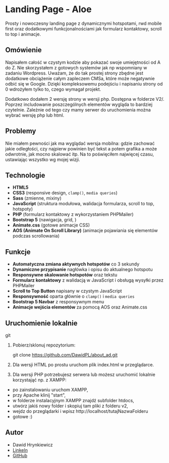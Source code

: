 # Landing Page - Aloe

Prosty i nowoczesny landing page z dynamicznymi hotspotami, rwd mobile first oraz dodatkowymi funkcjonalnościami jak formularz kontaktowy, scroll to top i animacje.

## Omówienie

Napisałem całość w czystym kodzie aby pokazać swoje umiejętności od A do Z. Nie skorzystałem z gotowych systemów jak np wspomniany w zadaniu Wordpress. Uważam, że do tak prostej strony zbędne jest dodatkowe obciążenie całym zapleczem CMSa, które może negatywnie odbić się w Google. Dzięki kompleksowemu podejściu i napisaniu strony od 0 wdrożyłem tylko to, czego wymagał projekt. 

Dodatkowo dodałem 2 wersję strony w wersji php. Dostępna w folderze V2/. Poprzez includowanie poszczególnych elementów wygląda to bardziej czytelnie. Zależnie od tego czy mamy serwer do uruchomienia można wybrać wersję php lub html.

## Problemy

Nie miałem pewności jak ma wyglądać wersja mobilna: gdzie zachować jakie odległości, czy najpierw powinien być tekst a potem grafika a może odwrotnie, jak mocno skalować itp. Na to poświęciłem najwięcej czasu, ustawiając wszystko wg mojej wizji. 

## Technologie

- **HTML5**
- **CSS3** (responsive design, `clamp()`, `media queries`)
- **Sass** (zmienne, mixiny)
- **JavaScript** (struktura modułowa, walidacja formularza, scroll to top, hotspoty)
- **PHP** (formularz kontaktowy z wykorzystaniem PHPMailer)
- **Bootstrap 5** (nawigacja, grid, )
- **Animate.css** (gotowe animacje CSS)
- **AOS (Animate On Scroll Library)** (animacje pojawiania się elementów podczas scrollowania)

## Funkcje

- **Automatyczna zmiana aktywnych hotspotów** co 3 sekundy
- **Dynamiczne przypisanie** nagłówka i opisu do aktualnego hotspotu
- **Responsywne skalowanie hotspotów** oraz tekstu
- **Formularz kontaktowy** z walidacją w JavaScript i obsługą wysyłki przez PHPMailer
- **Scroll to Top Button** napisany w czystym JavaScript
- **Responsywność** oparta głównie o `clamp()` i `media queries`
- **Bootstrap 5 Navbar** z responsywnym menu
- **Animacje wejścia elementów** za pomocą AOS oraz Animate.css

## Uruchomienie lokalnie
git 
1. Pobierz/sklonuj repozytorium:

   git clone https://github.com/DawidPL/about_ad.git

2. Dla wersji HTML po prostu uruchom plik index.html w przeglądarce.

3. Dla wersji PHP potrzebujesz serwera lub możesz uruchomić lokalnie korzystająć np. z XAMPP:
 - po zainstalowaniu uruchom XAMPP,
 - przy Apache klinij "start", 
 - w folderze instalacyjnym XAMPP znajdź subfolder htdocs,
 - utwórz jakiś nowy folder i skopiuj tam pliki z folderu v2,
 - wejdz do przeglądarki i wpisz http://localhost/tutajNazwaFolderu
 - gotowe :) 

## Autor

- Dawid Hrynkiewicz
- [LinkeIn](https://www.linkedin.com/in/dawid-hrynkiewicz/)
- [GitHub](https://github.com/DawidPL)
